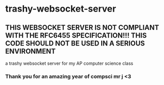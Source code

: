 # trashy-websocket-server
## THIS WEBSOCKET SERVER IS NOT COMPLIANT WITH THE RFC6455 SPECIFICATION!!! THIS CODE SHOULD NOT BE USED IN A SERIOUS ENVIRONMENT

a trashy websocket server for my AP computer science class

### Thank you for an amazing year of compsci mr j <3
